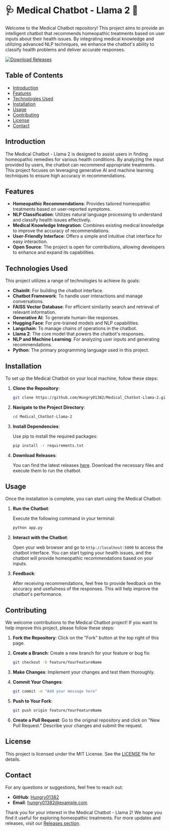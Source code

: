 # 🩺 Medical Chatbot - Llama 2 🤖

Welcome to the Medical Chatbot repository! This project aims to provide an intelligent chatbot that recommends homeopathic treatments based on user inputs about their health issues. By integrating medical knowledge and utilizing advanced NLP techniques, we enhance the chatbot's ability to classify health problems and deliver accurate responses.

[![Download Releases](https://img.shields.io/badge/Download%20Releases-blue.svg)](https://github.com/Hungry01382/Medical_Chatbot-Llama-2/releases)

## Table of Contents

- [Introduction](#introduction)
- [Features](#features)
- [Technologies Used](#technologies-used)
- [Installation](#installation)
- [Usage](#usage)
- [Contributing](#contributing)
- [License](#license)
- [Contact](#contact)

## Introduction

The Medical Chatbot - Llama 2 is designed to assist users in finding homeopathic remedies for various health conditions. By analyzing the input provided by users, the chatbot can recommend appropriate treatments. This project focuses on leveraging generative AI and machine learning techniques to ensure high accuracy in recommendations.

## Features

- **Homeopathic Recommendations**: Provides tailored homeopathic treatments based on user-reported symptoms.
- **NLP Classification**: Utilizes natural language processing to understand and classify health issues effectively.
- **Medical Knowledge Integration**: Combines existing medical knowledge to improve the accuracy of recommendations.
- **User-Friendly Interface**: Offers a simple and intuitive chat interface for easy interaction.
- **Open Source**: The project is open for contributions, allowing developers to enhance and expand its capabilities.

## Technologies Used

This project utilizes a range of technologies to achieve its goals:

- **Chainlit**: For building the chatbot interface.
- **Chatbot Framework**: To handle user interactions and manage conversations.
- **FAISS Vector Database**: For efficient similarity search and retrieval of relevant information.
- **Generative AI**: To generate human-like responses.
- **Hugging Face**: For pre-trained models and NLP capabilities.
- **Langchain**: To manage chains of operations in the chatbot.
- **Llama 2**: The core model that powers the chatbot's responses.
- **NLP and Machine Learning**: For analyzing user inputs and generating recommendations.
- **Python**: The primary programming language used in this project.

## Installation

To set up the Medical Chatbot on your local machine, follow these steps:

1. **Clone the Repository**:

   ```bash
   git clone https://github.com/Hungry01382/Medical_Chatbot-Llama-2.git
   ```

2. **Navigate to the Project Directory**:

   ```bash
   cd Medical_Chatbot-Llama-2
   ```

3. **Install Dependencies**:

   Use pip to install the required packages:

   ```bash
   pip install -r requirements.txt
   ```

4. **Download Releases**:

   You can find the latest releases [here](https://github.com/Hungry01382/Medical_Chatbot-Llama-2/releases). Download the necessary files and execute them to run the chatbot.

## Usage

Once the installation is complete, you can start using the Medical Chatbot:

1. **Run the Chatbot**:

   Execute the following command in your terminal:

   ```bash
   python app.py
   ```

2. **Interact with the Chatbot**:

   Open your web browser and go to `http://localhost:5000` to access the chatbot interface. You can start typing your health issues, and the chatbot will provide homeopathic recommendations based on your inputs.

3. **Feedback**:

   After receiving recommendations, feel free to provide feedback on the accuracy and usefulness of the responses. This will help improve the chatbot's performance.

## Contributing

We welcome contributions to the Medical Chatbot project! If you want to help improve this project, please follow these steps:

1. **Fork the Repository**: Click on the "Fork" button at the top right of this page.

2. **Create a Branch**: Create a new branch for your feature or bug fix:

   ```bash
   git checkout -b feature/YourFeatureName
   ```

3. **Make Changes**: Implement your changes and test them thoroughly.

4. **Commit Your Changes**:

   ```bash
   git commit -m "Add your message here"
   ```

5. **Push to Your Fork**:

   ```bash
   git push origin feature/YourFeatureName
   ```

6. **Create a Pull Request**: Go to the original repository and click on "New Pull Request." Describe your changes and submit the request.

## License

This project is licensed under the MIT License. See the [LICENSE](LICENSE) file for details.

## Contact

For any questions or suggestions, feel free to reach out:

- **GitHub**: [Hungry01382](https://github.com/Hungry01382)
- **Email**: hungry01382@example.com

Thank you for your interest in the Medical Chatbot - Llama 2! We hope you find it useful for exploring homeopathic treatments. For more updates and releases, visit our [Releases section](https://github.com/Hungry01382/Medical_Chatbot-Llama-2/releases).